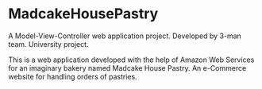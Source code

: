# MadcakeHousePastry
A Model-View-Controller web application project. Developed by 3-man team. University project.

This is a web application developed with the help of Amazon Web Services for an imaginary bakery named Madcake House Pastry. An e-Commerce website for handling orders of pastries.
